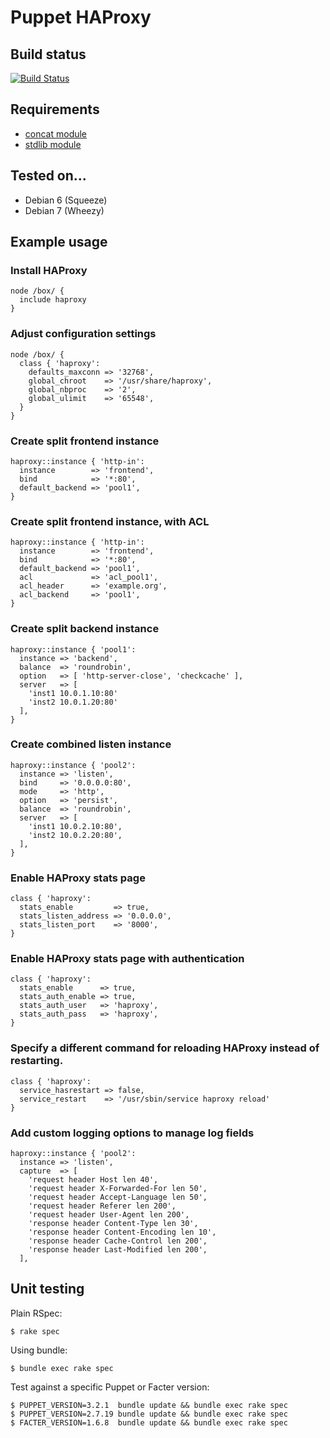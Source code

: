 # Puppet HAProxy

## Build status

[![Build Status](https://travis-ci.org/arioch/puppet-haproxy.png?branch=master)](https://travis-ci.org/arioch/puppet-haproxy)

## Requirements

* [concat module](https://github.com/ripienaar/puppet-concat)
* [stdlib module](https://github.com/puppetlabs/puppetlabs-stdlib)

## Tested on...

* Debian 6 (Squeeze)
* Debian 7 (Wheezy)

## Example usage

### Install HAProxy

    node /box/ {
      include haproxy
    }

### Adjust configuration settings

    node /box/ {
      class { 'haproxy':
        defaults_maxconn => '32768',
        global_chroot    => '/usr/share/haproxy',
        global_nbproc    => '2',
        global_ulimit    => '65548',
      }
    }

### Create split frontend instance

    haproxy::instance { 'http-in':
      instance        => 'frontend',
      bind            => '*:80',
      default_backend => 'pool1',
    }

### Create split frontend instance, with ACL

    haproxy::instance { 'http-in':
      instance        => 'frontend',
      bind            => '*:80',
      default_backend => 'pool1',
      acl             => 'acl_pool1',
      acl_header      => 'example.org',
      acl_backend     => 'pool1',
    }

### Create split backend instance

    haproxy::instance { 'pool1':
      instance => 'backend',
      balance  => 'roundrobin',
      option   => [ 'http-server-close', 'checkcache' ],
      server   => [
        'inst1 10.0.1.10:80'
        'inst2 10.0.1.20:80'
      ],
    }

### Create combined listen instance

    haproxy::instance { 'pool2':
      instance => 'listen',
      bind     => '0.0.0.0:80',
      mode     => 'http',
      option   => 'persist',
      balance  => 'roundrobin',
      server   => [
        'inst1 10.0.2.10:80',
        'inst2 10.0.2.20:80',
      ],
    }

### Enable HAProxy stats page

    class { 'haproxy':
      stats_enable         => true,
      stats_listen_address => '0.0.0.0',
      stats_listen_port    => '8000',
    }

### Enable HAProxy stats page with authentication

    class { 'haproxy':
      stats_enable      => true,
      stats_auth_enable => true,
      stats_auth_user   => 'haproxy',
      stats_auth_pass   => 'haproxy',
    }

### Specify a different command for reloading HAProxy instead of restarting.

    class { 'haproxy':
      service_hasrestart => false,
      service_restart    => '/usr/sbin/service haproxy reload'
    }

### Add custom logging options to manage log fields

```
haproxy::instance { 'pool2':
  instance => 'listen',
  capture  => [
    'request header Host len 40',
    'request header X-Forwarded-For len 50',
    'request header Accept-Language len 50',
    'request header Referer len 200',
    'request header User-Agent len 200',
    'response header Content-Type len 30',
    'response header Content-Encoding len 10',
    'response header Cache-Control len 200',
    'response header Last-Modified len 200',
  ],
```

## Unit testing

Plain RSpec:

    $ rake spec

Using bundle:

    $ bundle exec rake spec

Test against a specific Puppet or Facter version:

    $ PUPPET_VERSION=3.2.1  bundle update && bundle exec rake spec
    $ PUPPET_VERSION=2.7.19 bundle update && bundle exec rake spec
    $ FACTER_VERSION=1.6.8  bundle update && bundle exec rake spec

